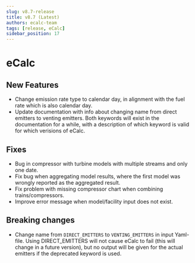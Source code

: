 ```yaml
---
slug: v8.7-release
title: v8.7 (Latest)
authors: ecalc-team
tags: [release, eCalc]
sidebar_position: 17
---
```


# eCalc



## New Features

- Change emission rate type to calendar day, in alignment with the fuel rate which is also calendar day. 
- Update documentation with info about changing name from direct emitters to venting emitters. Both keywords will exist in the documentation for a while, with a description of which keyword is valid for which verisions of eCalc.

## Fixes

- Bug in compressor with turbine models with multiple streams and only one date.
- Fix bug when aggregating model results, where the first model was wrongly reported as the aggregated result.
- Fix problem with missing compressor chart when combining trains/compressors.
- Improve error message when model/facility input does not exist.


## Breaking changes

- Change name from `DIRECT_EMITTERS` to `VENTING_EMITTERS` in input Yaml-file. Using DIRECT_EMITTERS will not cause eCalc to fail (this will change in a future version), but no output will be given for the actual emitters if the deprecated keyword is used.